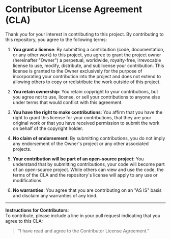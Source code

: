 # Contributor License Agreement (CLA)

Thank you for your interest in contributing to this project. By contributing to this repository, you agree to the following terms:

1. **You grant a license**: By submitting a contribution (code, documentation, or any other work) to this project, you agree to grant the project owner (hereinafter "Owner") a perpetual, worldwide, royalty-free, irrevocable license to use, modify, distribute, and sublicense your contribution. This license is granted to the Owner exclusively for the purpose of incorporating your contribution into the project and does not extend to allowing others to copy or redistribute the work outside of this project.

2. **You retain ownership**: You retain copyright to your contributions, but you agree not to use, license, or sell your contributions to anyone else under terms that would conflict with this agreement.

3. **You have the right to make contributions**: You affirm that you have the right to grant this license for your contributions, that they are your original work or that you have received permission to submit the work on behalf of the copyright holder.

4. **No claim of endorsement**: By submitting contributions, you do not imply any endorsement of the Owner's project or any other associated projects.

5. **Your contribution will be part of an open-source project**: You understand that by submitting contributions, your code will become part of an open-source project. While others can view and use the code, the terms of the CLA and the repository's license will apply to any use or modifications.

6. **No warranties**: You agree that you are contributing on an "AS IS" basis and disclaim any warranties of any kind.

---

**Instructions for Contributors**:  
To contribute, please include a line in your pull request indicating that you agree to this CLA:

> "I have read and agree to the Contributor License Agreement."
